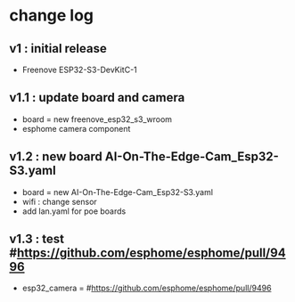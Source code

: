 # change log 
## v1 : initial release
* Freenove ESP32-S3-DevKitC-1
## v1.1 : update board and camera
* board = new freenove_esp32_s3_wroom
* esphome camera component
## v1.2 : new board AI-On-The-Edge-Cam_Esp32-S3.yaml
* board = new AI-On-The-Edge-Cam_Esp32-S3.yaml
* wifi : change sensor
* add lan.yaml for poe boards
## v1.3 : test #https://github.com/esphome/esphome/pull/9496
* esp32_camera = #https://github.com/esphome/esphome/pull/9496

